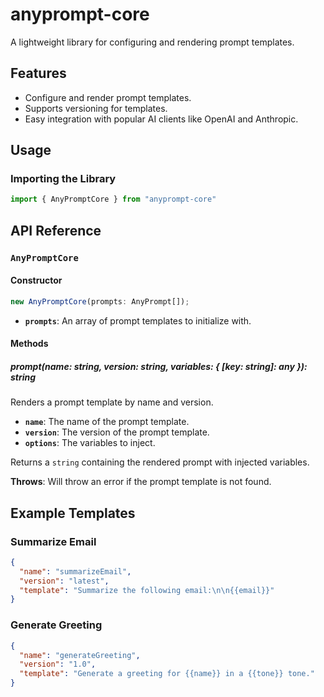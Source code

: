 # anyprompt-core

A lightweight library for configuring and rendering prompt templates.

## Features

- Configure and render prompt templates.
- Supports versioning for templates.
- Easy integration with popular AI clients like OpenAI and Anthropic.

## Usage

### Importing the Library

```typescript
import { AnyPromptCore } from "anyprompt-core"
```

## API Reference

### `AnyPromptCore`

#### Constructor

```typescript
new AnyPromptCore(prompts: AnyPrompt[]);
```

- **`prompts`**: An array of prompt templates to initialize with.

#### Methods

##### prompt(name: string, version: string, variables: { [key: string]: any }): string

Renders a prompt template by name and version.

- **`name`**: The name of the prompt template.
- **`version`**: The version of the prompt template.
- **`options`**: The variables to inject.

Returns a `string` containing the rendered prompt with injected variables.

**Throws**: Will throw an error if the prompt template is not found.

## Example Templates

### Summarize Email

```json
{
  "name": "summarizeEmail",
  "version": "latest",
  "template": "Summarize the following email:\n\n{{email}}"
}
```

### Generate Greeting

```json
{
  "name": "generateGreeting",
  "version": "1.0",
  "template": "Generate a greeting for {{name}} in a {{tone}} tone."
}
```
